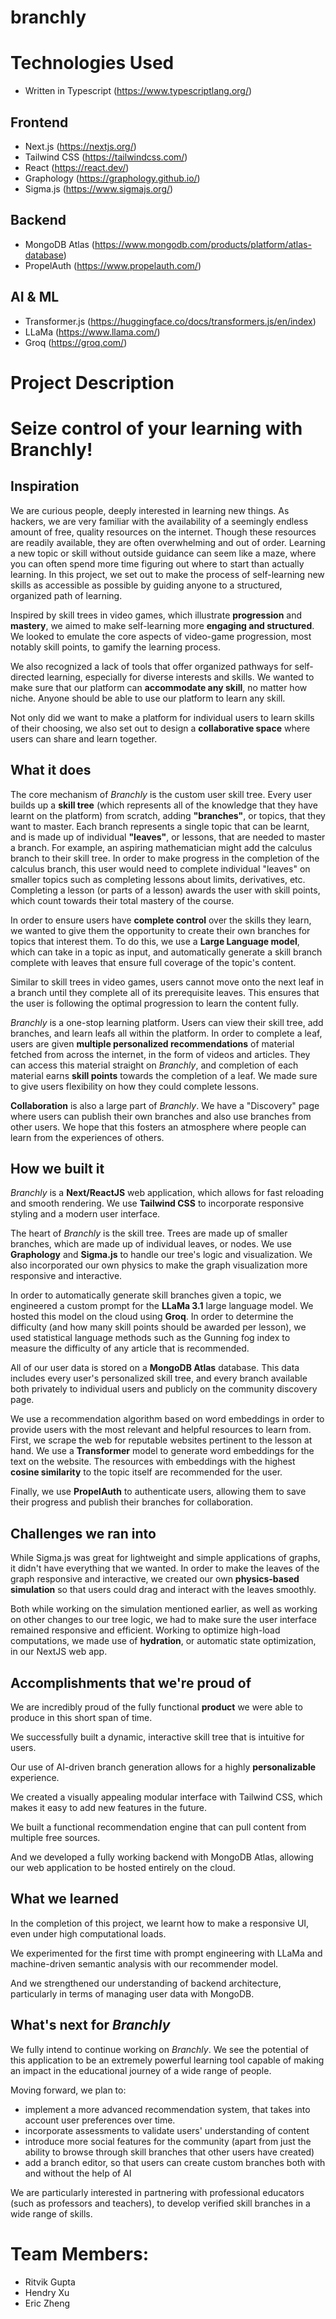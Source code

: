 # branchly

# Technologies Used

- Written in Typescript (https://www.typescriptlang.org/)

## Frontend

- Next.js (https://nextjs.org/)
- Tailwind CSS (https://tailwindcss.com/)
- React (https://react.dev/)
- Graphology (https://graphology.github.io/)
- Sigma.js (https://www.sigmajs.org/)

## Backend

- MongoDB Atlas (https://www.mongodb.com/products/platform/atlas-database)
- PropelAuth (https://www.propelauth.com/)

## AI & ML

- Transformer.js (https://huggingface.co/docs/transformers.js/en/index)
- LLaMa (https://www.llama.com/)
- Groq (https://groq.com/)


# Project Description
# Seize control of your learning with **Branchly**!

## Inspiration

We are curious people, deeply interested in learning new things. As hackers, we are very familiar with the availability of a seemingly endless amount of free, quality resources on the internet. Though these resources are readily available, they are often overwhelming and out of order. Learning a new topic or skill without outside guidance can seem like a maze, where you can often spend more time figuring out where to start than actually learning. In this project, we set out to make the process of self-learning new skills as accessible as possible by guiding anyone to a structured, organized path of learning.

Inspired by skill trees in video games, which illustrate **progression** and **mastery**, we aimed to make self-learning more **engaging and structured**. We looked to emulate the core aspects of video-game progression, most notably skill points, to gamify the learning process.  

We also recognized a lack of tools that offer organized pathways for self-directed learning, especially for diverse interests and skills. We wanted to make sure that our platform can **accommodate any skill**, no matter how niche. Anyone should be able to use our platform to learn any skill.

Not only did we want to make a platform for individual users to learn skills of their choosing, we also set out to design a **collaborative space** where users can share and learn together. 

## What it does

The core mechanism of *Branchly* is the custom user skill tree. Every user builds up a **skill tree** (which represents all of the knowledge that they have learnt on the platform) from scratch, adding **"branches"**, or topics, that they want to master. Each branch represents a single topic that can be learnt, and is made up of individual **"leaves"**, or lessons, that are needed to master a branch. For example, an aspiring mathematician might add the calculus branch to their skill tree. In order to make progress in the completion of the calculus branch, this user would need to complete individual "leaves" on smaller topics such as completing lessons about limits, derivatives, etc. Completing a lesson (or parts of a lesson) awards the user with skill points, which count towards their total mastery of the course. 

In order to ensure users have **complete control** over the skills they learn, we wanted to give them the opportunity to create their own branches for topics that interest them. To do this, we use a **Large Language model**, which can take in a topic as input, and automatically generate a skill branch complete with leaves that ensure full coverage of the topic's content. 

Similar to skill trees in video games, users cannot move onto the next leaf in a branch until they complete all of its prerequisite leaves. This ensures that the user is following the optimal progression to learn the content fully. 

*Branchly* is a one-stop learning platform. Users can view their skill tree, add branches, and learn leafs all within the platform. In order to complete a leaf, users are given **multiple personalized recommendations** of material fetched from across the internet, in the form of videos and articles. They can access this material straight on *Branchly*, and completion of each material earns **skill points** towards the completion of a leaf. We made sure to give users flexibility on how they could complete lessons.

**Collaboration** is also a large part of *Branchly*. We have a "Discovery" page where users can publish their own branches and also use branches from other users. We hope that this fosters an atmosphere where people can learn from the experiences of others. 

## How we built it

*Branchly* is a **Next/ReactJS** web application, which allows for fast reloading and smooth rendering. We use **Tailwind CSS** to incorporate responsive styling and a modern user interface. 

The heart of *Branchly* is the skill tree. Trees are made up of smaller branches, which are made up of individual leaves, or nodes. We use **Graphology** and **Sigma.js** to handle our tree's logic and visualization. We also incorporated our own physics to make the graph visualization more responsive and interactive. 

In order to automatically generate skill branches given a topic, we engineered a custom prompt for the **LLaMa 3.1** large language model. We hosted this model on the cloud using **Groq**. In order to determine the difficulty (and how many skill points should be awarded per lesson), we used statistical language methods such as the Gunning fog index to measure the difficulty of any article that is recommended.

All of our user data is stored on a **MongoDB Atlas** database. This data includes every user's personalized skill tree, and every branch available both privately to individual users and publicly on the community discovery page. 

We use a recommendation algorithm based on word embeddings in order to provide users with the most relevant and helpful resources to learn from. First, we scrape the web for reputable websites pertinent to the lesson at hand. We use a **Transformer** model to generate word embeddings for the text on the website. The resources with embeddings with the highest **cosine similarity** to the topic itself are recommended for the user.

Finally, we use **PropelAuth** to authenticate users, allowing them to save their progress and publish their branches for collaboration.

## Challenges we ran into

While Sigma.js was great for lightweight and simple applications of graphs, it didn't have everything that we wanted. In order to make the leaves of the graph responsive and interactive, we created our own **physics-based simulation** so that users could drag and interact with the leaves smoothly.

Both while working on the simulation mentioned earlier, as well as working on other changes to our tree logic, we had to make sure the user interface remained responsive and efficient. Working to optimize high-load computations, we made use of **hydration**, or automatic state optimization, in our NextJS web app. 

## Accomplishments that we're proud of

We are incredibly proud of the fully functional **product** we were able to produce in this short span of time. 

We successfully built a dynamic, interactive skill tree that is intuitive for users. 

Our use of AI-driven branch generation allows for a highly **personalizable** experience. 

We created a visually appealing modular interface with Tailwind CSS, which makes it easy to add new features in the future. 

We built a functional recommendation engine that can pull content from multiple free sources.

And we developed a fully working backend with MongoDB Atlas, allowing our web application to be hosted entirely on the cloud. 

## What we learned

In the completion of this project, we learnt how to make a responsive UI, even under high computational loads. 

We experimented for the first time with prompt engineering with LLaMa and machine-driven semantic analysis with our recommender model.

And we strengthened our understanding of backend architecture, particularly in terms of managing user data with MongoDB. 

## What's next for *Branchly*

We fully intend to continue working on *Branchly*. We see the potential of this application to be an extremely powerful learning tool capable of making an impact in the educational journey of a wide range of people.

Moving forward, we plan to:
* implement a more advanced recommendation system, that takes into account user preferences over time. 
* incorporate assessments to validate users' understanding of content
* introduce more social features for the community (apart from just the ability to browse through skill branches that other users have created)
* add a branch editor, so that users can create custom branches both with and without the help of AI

We are particularly interested in partnering with professional educators (such as professors and teachers), to develop verified skill branches in a wide range of skills. 


# Team Members:

- Ritvik Gupta
- Hendry Xu
- Eric Zheng



